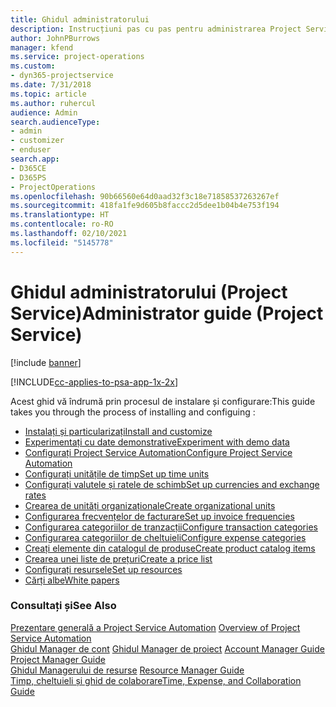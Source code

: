 ```yaml
---
title: Ghidul administratorului
description: Instrucțiuni pas cu pas pentru administrarea Project Service
author: JohnPBurrows
manager: kfend
ms.service: project-operations
ms.custom:
- dyn365-projectservice
ms.date: 7/31/2018
ms.topic: article
ms.author: ruhercul
audience: Admin
search.audienceType:
- admin
- customizer
- enduser
search.app:
- D365CE
- D365PS
- ProjectOperations
ms.openlocfilehash: 90b66560e64d0aad32f3c18e71858537263267ef
ms.sourcegitcommit: 418fa1fe9d605b8faccc2d5dee1b04b4e753f194
ms.translationtype: HT
ms.contentlocale: ro-RO
ms.lasthandoff: 02/10/2021
ms.locfileid: "5145778"
---
```

# <a name="administrator-guide-project-service"></a><span data-ttu-id="150d3-103">Ghidul administratorului (Project Service)</span><span class="sxs-lookup"><span data-stu-id="150d3-103">Administrator guide (Project Service)</span></span>

[!include [banner](../includes/psa-now-project-operations.md)]

[!INCLUDE[cc-applies-to-psa-app-1x-2x](../includes/cc-applies-to-psa-app-1x-2x.md)]

<span data-ttu-id="150d3-104">Acest ghid vă îndrumă prin procesul de instalare și configurare:</span><span class="sxs-lookup"><span data-stu-id="150d3-104">This guide takes you through the process of installing and configuing :</span></span>  
  
- [<span data-ttu-id="150d3-105">Instalați și particularizați</span><span class="sxs-lookup"><span data-stu-id="150d3-105">Install and customize</span></span>](install-customize.md)
- [<span data-ttu-id="150d3-106">Experimentați cu date demonstrative</span><span class="sxs-lookup"><span data-stu-id="150d3-106">Experiment with demo data</span></span>](use-demo-data.md)
- [<span data-ttu-id="150d3-107">Configurați Project Service Automation</span><span class="sxs-lookup"><span data-stu-id="150d3-107">Configure Project Service Automation</span></span>](configure.md)
- [<span data-ttu-id="150d3-108">Configurați unitățile de timp</span><span class="sxs-lookup"><span data-stu-id="150d3-108">Set up time units</span></span>](set-up-time-units.md)
- [<span data-ttu-id="150d3-109">Configurați valutele și ratele de schimb</span><span class="sxs-lookup"><span data-stu-id="150d3-109">Set up currencies and exchange rates</span></span>](set-up-currencies-exchange-rates.md)
- [<span data-ttu-id="150d3-110">Crearea de unități organizaționale</span><span class="sxs-lookup"><span data-stu-id="150d3-110">Create organizational units</span></span>](create-organizational-units.md)
- [<span data-ttu-id="150d3-111">Configurarea frecvențelor de facturare</span><span class="sxs-lookup"><span data-stu-id="150d3-111">Set up invoice frequencies</span></span>](set-up-invoice-frequencies.md)
- [<span data-ttu-id="150d3-112">Configurarea categoriilor de tranzacții</span><span class="sxs-lookup"><span data-stu-id="150d3-112">Configure transaction categories</span></span>](configure-transaction-categories.md)
- [<span data-ttu-id="150d3-113">Configurarea categoriilor de cheltuieli</span><span class="sxs-lookup"><span data-stu-id="150d3-113">Configure expense categories</span></span>](configure-expense-categories.md)
- [<span data-ttu-id="150d3-114">Creați elemente din catalogul de produse</span><span class="sxs-lookup"><span data-stu-id="150d3-114">Create product catalog items</span></span>](create-product-catalog-items.md)
- [<span data-ttu-id="150d3-115">Crearea unei liste de prețuri</span><span class="sxs-lookup"><span data-stu-id="150d3-115">Create a price list</span></span>](create-price-list.md)
- [<span data-ttu-id="150d3-116">Configurați resursele</span><span class="sxs-lookup"><span data-stu-id="150d3-116">Set up resources</span></span>](set-up-resources.md)
- [<span data-ttu-id="150d3-117">Cărți albe</span><span class="sxs-lookup"><span data-stu-id="150d3-117">White papers</span></span>](white-papers.md)
  
### <a name="see-also"></a><span data-ttu-id="150d3-118">Consultați și</span><span class="sxs-lookup"><span data-stu-id="150d3-118">See Also</span></span>  
 <span data-ttu-id="150d3-119">[Prezentare generală a Project Service Automation](../psa/overview.md)  </span><span class="sxs-lookup"><span data-stu-id="150d3-119">[Overview of Project Service Automation](../psa/overview.md)  </span></span>  
 <span data-ttu-id="150d3-120">[Ghidul Manager de cont](../psa/account-manager-guide.md) [Ghidul Manager de proiect](../psa/project-manager-guide.md) </span><span class="sxs-lookup"><span data-stu-id="150d3-120">[Account Manager Guide](../psa/account-manager-guide.md) [Project Manager Guide](../psa/project-manager-guide.md) </span></span>  
 <span data-ttu-id="150d3-121">[Ghidul Managerului de resurse](../psa/resource-manager-guide.md) </span><span class="sxs-lookup"><span data-stu-id="150d3-121">[Resource Manager Guide](../psa/resource-manager-guide.md) </span></span>  
 [<span data-ttu-id="150d3-122">Timp, cheltuieli și ghid de colaborare</span><span class="sxs-lookup"><span data-stu-id="150d3-122">Time, Expense, and Collaboration Guide</span></span>](../psa/time-expense-collaboration-guide.md)
